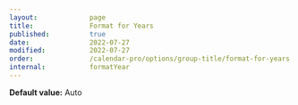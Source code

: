 ```yaml
---
layout:             page
title:              Format for Years
published:          true
date:               2022-07-27
modified:           2022-07-27
order:              /calendar-pro/options/group-title/format-for-years
internal:           formatYear
---
```

**Default value:** Auto
